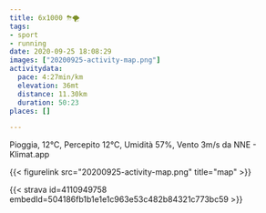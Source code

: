 ```yaml
---
title: 6x1000 ⛈🌪
tags:
- sport
- running
date: 2020-09-25 18:08:29
images: ["20200925-activity-map.png"]
activitydata:
  pace: 4:27min/km
  elevation: 36mt
  distance: 11.30km
  duration: 50:23
places: []

---
```


Pioggia, 12°C, Percepito 12°C, Umidità 57%, Vento 3m/s da NNE - Klimat.app

<!--more-->



{{< figurelink src="20200925-activity-map.png" title="map" >}}


{{< strava id=4110949758 embedId=504186fb1b1e1e1c963e53c482b84321c773bc59 >}}
